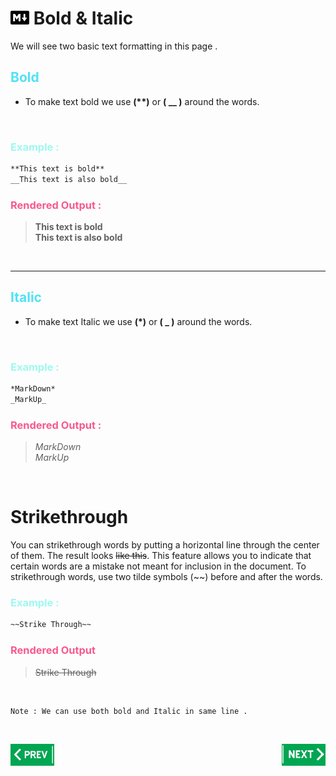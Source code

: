 # <img src = "image/1.png" width="30" height="22" /> Bold & Italic

We will see two basic text formatting in this page .

## <span style ="color:#51e2f5"> Bold 


   - To make text bold we use __(**)__ or **( __ )** around the words.

<br>

### <span style ="color:#9df9ef"> Example :
```md
**This text is bold**
__This text is also bold__
```
### <span style ="color:#f75990">Rendered Output :


>**This text is bold**<br>
__This text is also bold__

<br>

---


## <span style ="color:#51e2f5"> Italic

- To make text Italic we use **(*)** or **( _ )** around the words.

<br>

### <span style ="color:#9df9ef">  Example :
```md
*MarkDown*
_MarkUp_
```
### <span style ="color:#f75990"> Rendered Output : 


>*MarkDown*<br>
_MarkUp_

<br>



# Strikethrough

You can strikethrough words by putting a horizontal line through the center of them. The result looks ~~like this~~. This feature allows you to indicate that certain words are a mistake not meant for inclusion in the document. To strikethrough words, use two tilde symbols (~~) before and after the words.

### <span style ="color:#9df9ef">  Example :
```md
~~Strike Through~~
```
### <span style ="color:#f75990"> Rendered Output 

> ~~Strike Through~~

<br>

```
Note : We can use both bold and Italic in same line .
```
<br>

[<img align="left" src = "image/3.jpg" width="70" height="35" />](Introduction.md)
[<img align="right" src = "image/2.jpg" width="70" height="35" />](Header.md)